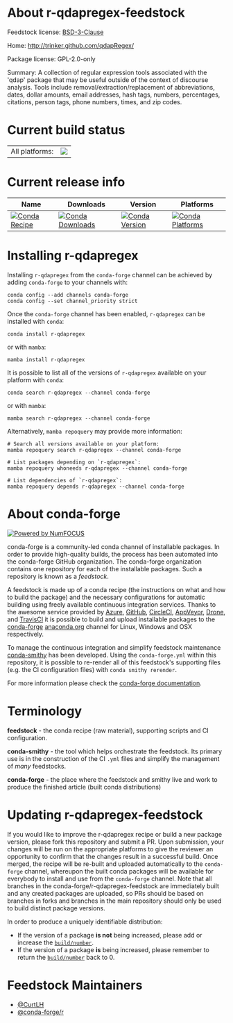 About r-qdapregex-feedstock
===========================

Feedstock license: [BSD-3-Clause](https://github.com/conda-forge/r-qdapregex-feedstock/blob/main/LICENSE.txt)

Home: http://trinker.github.com/qdapRegex/

Package license: GPL-2.0-only

Summary: A collection of regular expression tools associated with the 'qdap' package that may be useful outside of the context of discourse analysis. Tools include removal/extraction/replacement of abbreviations, dates, dollar amounts, email addresses, hash tags, numbers, percentages, citations, person tags, phone numbers, times, and zip codes.

Current build status
====================


<table><tr><td>All platforms:</td>
    <td>
      <a href="https://dev.azure.com/conda-forge/feedstock-builds/_build/latest?definitionId=1484&branchName=main">
        <img src="https://dev.azure.com/conda-forge/feedstock-builds/_apis/build/status/r-qdapregex-feedstock?branchName=main">
      </a>
    </td>
  </tr>
</table>

Current release info
====================

| Name | Downloads | Version | Platforms |
| --- | --- | --- | --- |
| [![Conda Recipe](https://img.shields.io/badge/recipe-r--qdapregex-green.svg)](https://anaconda.org/conda-forge/r-qdapregex) | [![Conda Downloads](https://img.shields.io/conda/dn/conda-forge/r-qdapregex.svg)](https://anaconda.org/conda-forge/r-qdapregex) | [![Conda Version](https://img.shields.io/conda/vn/conda-forge/r-qdapregex.svg)](https://anaconda.org/conda-forge/r-qdapregex) | [![Conda Platforms](https://img.shields.io/conda/pn/conda-forge/r-qdapregex.svg)](https://anaconda.org/conda-forge/r-qdapregex) |

Installing r-qdapregex
======================

Installing `r-qdapregex` from the `conda-forge` channel can be achieved by adding `conda-forge` to your channels with:

```
conda config --add channels conda-forge
conda config --set channel_priority strict
```

Once the `conda-forge` channel has been enabled, `r-qdapregex` can be installed with `conda`:

```
conda install r-qdapregex
```

or with `mamba`:

```
mamba install r-qdapregex
```

It is possible to list all of the versions of `r-qdapregex` available on your platform with `conda`:

```
conda search r-qdapregex --channel conda-forge
```

or with `mamba`:

```
mamba search r-qdapregex --channel conda-forge
```

Alternatively, `mamba repoquery` may provide more information:

```
# Search all versions available on your platform:
mamba repoquery search r-qdapregex --channel conda-forge

# List packages depending on `r-qdapregex`:
mamba repoquery whoneeds r-qdapregex --channel conda-forge

# List dependencies of `r-qdapregex`:
mamba repoquery depends r-qdapregex --channel conda-forge
```


About conda-forge
=================

[![Powered by
NumFOCUS](https://img.shields.io/badge/powered%20by-NumFOCUS-orange.svg?style=flat&colorA=E1523D&colorB=007D8A)](https://numfocus.org)

conda-forge is a community-led conda channel of installable packages.
In order to provide high-quality builds, the process has been automated into the
conda-forge GitHub organization. The conda-forge organization contains one repository
for each of the installable packages. Such a repository is known as a *feedstock*.

A feedstock is made up of a conda recipe (the instructions on what and how to build
the package) and the necessary configurations for automatic building using freely
available continuous integration services. Thanks to the awesome service provided by
[Azure](https://azure.microsoft.com/en-us/services/devops/), [GitHub](https://github.com/),
[CircleCI](https://circleci.com/), [AppVeyor](https://www.appveyor.com/),
[Drone](https://cloud.drone.io/welcome), and [TravisCI](https://travis-ci.com/)
it is possible to build and upload installable packages to the
[conda-forge](https://anaconda.org/conda-forge) [anaconda.org](https://anaconda.org/)
channel for Linux, Windows and OSX respectively.

To manage the continuous integration and simplify feedstock maintenance
[conda-smithy](https://github.com/conda-forge/conda-smithy) has been developed.
Using the ``conda-forge.yml`` within this repository, it is possible to re-render all of
this feedstock's supporting files (e.g. the CI configuration files) with ``conda smithy rerender``.

For more information please check the [conda-forge documentation](https://conda-forge.org/docs/).

Terminology
===========

**feedstock** - the conda recipe (raw material), supporting scripts and CI configuration.

**conda-smithy** - the tool which helps orchestrate the feedstock.
                   Its primary use is in the construction of the CI ``.yml`` files
                   and simplify the management of *many* feedstocks.

**conda-forge** - the place where the feedstock and smithy live and work to
                  produce the finished article (built conda distributions)


Updating r-qdapregex-feedstock
==============================

If you would like to improve the r-qdapregex recipe or build a new
package version, please fork this repository and submit a PR. Upon submission,
your changes will be run on the appropriate platforms to give the reviewer an
opportunity to confirm that the changes result in a successful build. Once
merged, the recipe will be re-built and uploaded automatically to the
`conda-forge` channel, whereupon the built conda packages will be available for
everybody to install and use from the `conda-forge` channel.
Note that all branches in the conda-forge/r-qdapregex-feedstock are
immediately built and any created packages are uploaded, so PRs should be based
on branches in forks and branches in the main repository should only be used to
build distinct package versions.

In order to produce a uniquely identifiable distribution:
 * If the version of a package **is not** being increased, please add or increase
   the [``build/number``](https://docs.conda.io/projects/conda-build/en/latest/resources/define-metadata.html#build-number-and-string).
 * If the version of a package **is** being increased, please remember to return
   the [``build/number``](https://docs.conda.io/projects/conda-build/en/latest/resources/define-metadata.html#build-number-and-string)
   back to 0.

Feedstock Maintainers
=====================

* [@CurtLH](https://github.com/CurtLH/)
* [@conda-forge/r](https://github.com/conda-forge/r/)

